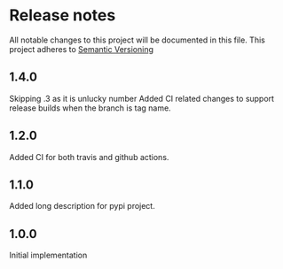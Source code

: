 # Release notes
All notable changes to this project will be documented in this file. This project adheres to
[Semantic Versioning][Semantic Versioning]

## 1.4.0
Skipping .3 as it is unlucky number
Added CI related changes to support release builds when the branch is tag name.

## 1.2.0
Added CI for both travis and github actions.

## 1.1.0
Added long description for pypi project.

## 1.0.0
Initial implementation

[Semantic Versioning]: http://semver.org
